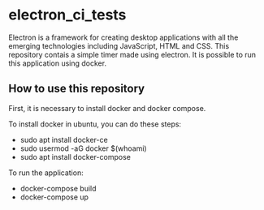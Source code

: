 # electron_ci_tests

Electron is a framework for creating desktop applications with all the emerging technologies including JavaScript, HTML and CSS. This repository contais a simple timer made using electron. It is possible to run this application using docker.

## How to use this repository

First, it is necessary to install docker and docker compose.

To install docker in ubuntu, you can do these steps:

* sudo apt install docker-ce
* sudo usermod -aG docker $(whoami)
* sudo apt install docker-compose

To run the application:
* docker-compose build
* docker-compose up

